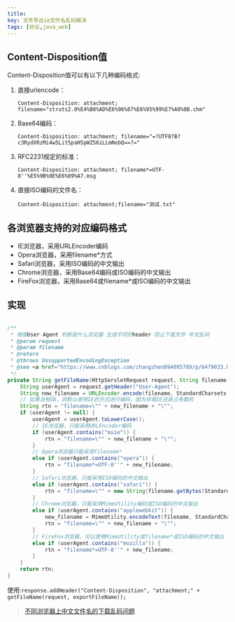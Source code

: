 ```yaml
---
title: 
key: 文件导出ie文件名乱码解决
tags: [协议,java_web]
---
```


## Content-Disposition值

Content-Disposition值可以有以下几种编码格式:

1. 直接urlencode： 
    
    `Content-Disposition: attachment; filename="struts2.0%E4%B8%AD%E6%96%87%E6%95%99%E7%A8%8B.chm"` 
2. Base64编码： 
    
    `Content-Disposition: attachment; filename="=?UTF8?B?c3RydXRzMi4w5Lit5paH5pWZ56iLLmNobQ==?="` 
3. RFC2231规定的标准： 
    
    `Content-Disposition: attachment; filename*=UTF-8''%E5%9B%9E%E6%89%A7.msg` 
4. 直接ISO编码的文件名： 
    
    `Content-Disposition: attachment;filename="测试.txt"` 

## 各浏览器支持的对应编码格式

* IE浏览器，采用URLEncoder编码 
* Opera浏览器，采用filename*方式 
* Safari浏览器，采用ISO编码的中文输出 
* Chrome浏览器，采用Base64编码或ISO编码的中文输出 
* FireFox浏览器，采用Base64或filename*或ISO编码的中文输出

## 实现

```java

/**
 * 根据User-Agent 判断是什么浏览器 生成不同的header 防止下载文件 中文乱码
 * @param request
 * @param filename
 * @return
 * @throws UnsupportedEncodingException
 * @see <a href="https://www.cnblogs.com/zhangzhen894095789/p/6479033.html">https://www.cnblogs.com/zhangzhen894095789/p/6479033.html</a>
 */
private String getFileName(HttpServletRequest request, String filename) throws UnsupportedEncodingException {
    String userAgent = request.getHeader("User-Agent");
    String new_filename = URLEncoder.encode(filename, StandardCharsets.UTF_8.name());
    // 如果没有UA，则默认使用IE的方式进行编码，因为毕竟IE还是占多数的
    String rtn = "filename=\"" + new_filename + "\"";
    if (userAgent != null) {
        userAgent = userAgent.toLowerCase();
        // IE浏览器，只能采用URLEncoder编码
        if (userAgent.contains("msie")) {
            rtn = "filename=\"" + new_filename + "\"";
        }
        // Opera浏览器只能采用filename*
        else if (userAgent.contains("opera")) {
            rtn = "filename*=UTF-8''" + new_filename;
        }
        // Safari浏览器，只能采用ISO编码的中文输出
        else if (userAgent.contains("safari")) {
            rtn = "filename=\"" + new String(filename.getBytes(StandardCharsets.UTF_8), StandardCharsets.ISO_8859_1) + "\"";
        }
        // Chrome浏览器，只能采用MimeUtility编码或ISO编码的中文输出
        else if (userAgent.contains("applewebkit")) {
            new_filename = MimeUtility.encodeText(filename, StandardCharsets.UTF_8.name(), "B");
            rtn = "filename=\"" + new_filename + "\"";
        }
        // FireFox浏览器，可以使用MimeUtility或filename*或ISO编码的中文输出
        else if (userAgent.contains("mozilla")) {
            rtn = "filename*=UTF-8''" + new_filename;
        }
    }
    return rtn;
}
```


使用:`response.addHeader("Content-Disposition", "attachment;" + getFileName(request, exportFileName));`



>[不同浏览器上中文文件名的下载乱码问题](http://java-xp.iteye.com/blog/903048)

